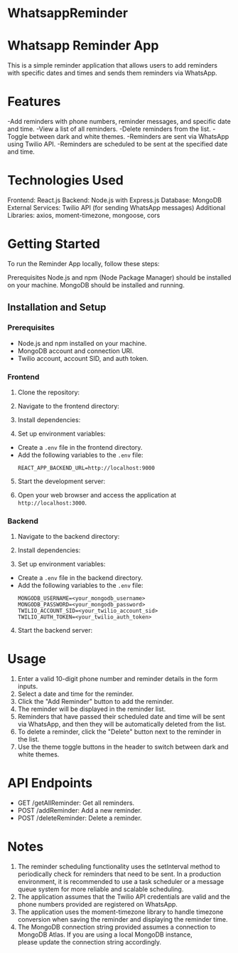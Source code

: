 # WhatsappReminder

# Whatsapp Reminder App

This is a simple reminder application that allows users to add reminders with specific dates and times and sends them reminders via WhatsApp.

# Features

-Add reminders with phone numbers, reminder messages, and specific date and time.
-View a list of all reminders.
-Delete reminders from the list.
-Toggle between dark and white themes.
-Reminders are sent via WhatsApp using Twilio API.
-Reminders are scheduled to be sent at the specified date and time.

# Technologies Used

Frontend: React.js
Backend: Node.js with Express.js
Database: MongoDB
External Services: Twilio API (for sending WhatsApp messages)
Additional Libraries: axios, moment-timezone, mongoose, cors

# Getting Started

To run the Reminder App locally, follow these steps:

Prerequisites
Node.js and npm (Node Package Manager) should be installed on your machine.
MongoDB should be installed and running.

## Installation and Setup

### Prerequisites

- Node.js and npm installed on your machine.
- MongoDB account and connection URI.
- Twilio account, account SID, and auth token.

### Frontend

1. Clone the repository:

2. Navigate to the frontend directory:

3. Install dependencies:

4. Set up environment variables:
- Create a `.env` file in the frontend directory.
- Add the following variables to the `.env` file:
  ```
  REACT_APP_BACKEND_URL=http://localhost:9000
  ```

5. Start the development server:

6. Open your web browser and access the application at `http://localhost:3000`.

### Backend

1. Navigate to the backend directory:

2. Install dependencies:

3. Set up environment variables:
- Create a `.env` file in the backend directory.
- Add the following variables to the `.env` file:
  ```
  MONGODB_USERNAME=<your_mongodb_username>
  MONGODB_PASSWORD=<your_mongodb_password>
  TWILIO_ACCOUNT_SID=<your_twilio_account_sid>
  TWILIO_AUTH_TOKEN=<your_twilio_auth_token>
  ```

4. Start the backend server:

# Usage

1. Enter a valid 10-digit phone number and reminder details in the form inputs.
2. Select a date and time for the reminder.
3. Click the "Add Reminder" button to add the reminder.
4. The reminder will be displayed in the reminder list.
5. Reminders that have passed their scheduled date and time will be sent via WhatsApp, and then they will be automatically        deleted from the list.
6. To delete a reminder, click the "Delete" button next to the reminder in the list.
7. Use the theme toggle buttons in the header to switch between dark and white themes.

# API Endpoints

- GET /getAllReminder: Get all reminders.
- POST /addReminder: Add a new reminder.
- POST /deleteReminder: Delete a reminder.

# Notes

1. The reminder scheduling functionality uses the setInterval method to periodically check for reminders that need to be sent.    In a production environment, it is recommended to use a task scheduler or a message queue system for more reliable and        scalable scheduling.
2. The application assumes that the Twilio API credentials are valid and the phone numbers provided are registered on            WhatsApp.
4. The application uses the moment-timezone library to handle timezone conversion when saving the reminder and displaying the    reminder time.
5. The MongoDB connection string provided assumes a connection to MongoDB Atlas. If you are using a local MongoDB instance,   
   please update the connection string accordingly.

